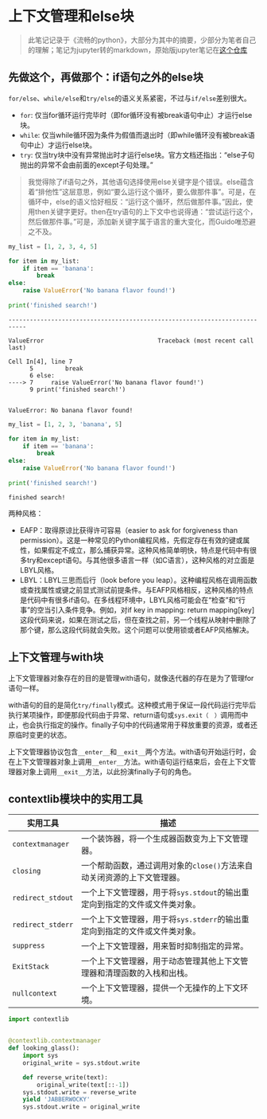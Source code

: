 # 上下文管理和else块

> 此笔记记录于《流畅的python》，大部分为其中的摘要，少部分为笔者自己的理解；笔记为jupyter转的markdown，原始版jupyter笔记在[这个仓库](https://github.com/Justin3go/fluent-python-note)

## 先做这个，再做那个：if语句之外的else块

`for/else`、`while/else`和`try/else`的语义关系紧密，不过与`if/else`差别很大。

- `for`: 仅当for循环运行完毕时（即for循环没有被break语句中止）才运行else块。
- `while`: 仅当while循环因为条件为假值而退出时（即while循环没有被break语句中止）才运行else块。
- `try`: 仅当try块中没有异常抛出时才运行else块。官方文档还指出：“else子句抛出的异常不会由前面的except子句处理。”

> 我觉得除了if语句之外，其他语句选择使用else关键字是个错误。else蕴含着“排他性”这层意思，例如“要么运行这个循环，要么做那件事”。可是，在循环中，else的语义恰好相反：“运行这个循环，然后做那件事。”因此，使用then关键字更好。then在try语句的上下文中也说得通：“尝试运行这个，然后做那件事。”可是，添加新关键字属于语言的重大变化，而Guido唯恐避之不及。


```python
my_list = [1, 2, 3, 4, 5]

for item in my_list:
    if item == 'banana':
        break
else:
    raise ValueError('No banana flavor found!')
  
print('finished search!')
```


    ---------------------------------------------------------------------------

    ValueError                                Traceback (most recent call last)

    Cell In[4], line 7
          5         break
          6 else:
    ----> 7     raise ValueError('No banana flavor found!')
          9 print('finished search!')
    

    ValueError: No banana flavor found!



```python
my_list = [1, 2, 3, 'banana', 5]

for item in my_list:
    if item == 'banana':
        break
else:
    raise ValueError('No banana flavor found!')
  
print('finished search!')
```

    finished search!
    

两种风格：

- EAFP：取得原谅比获得许可容易（easier to ask for forgiveness than permission）。这是一种常见的Python编程风格，先假定存在有效的键或属性，如果假定不成立，那么捕获异常。这种风格简单明快，特点是代码中有很多try和except语句。与其他很多语言一样（如C语言），这种风格的对立面是LBYL风格。
- LBYL：LBYL三思而后行（look before you leap）。这种编程风格在调用函数或查找属性或键之前显式测试前提条件。与EAFP风格相反，这种风格的特点是代码中有很多if语句。在多线程环境中，LBYL风格可能会在“检查”和“行事”的空当引入条件竞争。例如，对if key in mapping: return mapping[key]这段代码来说，如果在测试之后，但在查找之前，另一个线程从映射中删除了那个键，那么这段代码就会失败。这个问题可以使用锁或者EAFP风格解决。

## 上下文管理与with块

上下文管理器对象存在的目的是管理with语句，就像迭代器的存在是为了管理for语句一样。

with语句的目的是简化`try/finally`模式。这种模式用于保证一段代码运行完毕后执行某项操作，即便那段代码由于异常、return语句或`sys.exit（　）`调用而中止，也会执行指定的操作。finally子句中的代码通常用于释放重要的资源，或者还原临时变更的状态。

上下文管理器协议包含`__enter__`和`__exit__`两个方法。with语句开始运行时，会在上下文管理器对象上调用`__enter__`方法。with语句运行结束后，会在上下文管理器对象上调用`__exit__`方法，以此扮演finally子句的角色。

## contextlib模块中的实用工具

| 实用工具           | 描述                                                         |
|------------------|------------------------------------------------------------|
| `contextmanager` | 一个装饰器，将一个生成器函数变为上下文管理器。                        |
| `closing`        | 一个帮助函数，通过调用对象的`close()`方法来自动关闭资源的上下文管理器。  |
| `redirect_stdout`| 一个上下文管理器，用于将`sys.stdout`的输出重定向到指定的文件或文件类对象。  |
| `redirect_stderr`| 一个上下文管理器，用于将`sys.stderr`的输出重定向到指定的文件或文件类对象。  |
| `suppress`       | 一个上下文管理器，用来暂时抑制指定的异常。                           |
| `ExitStack`      | 一个上下文管理器，用于动态管理其他上下文管理器和清理函数的入栈和出栈。      |
| `nullcontext`    | 一个上下文管理器，提供一个无操作的上下文环境。                         |



```python
import contextlib


@contextlib.contextmanager
def looking_glass():
    import sys
    original_write = sys.stdout.write

    def reverse_write(text):
        original_write(text[::-1])
    sys.stdout.write = reverse_write
    yield 'JABBERWOCKY'
    sys.stdout.write = original_write
```

